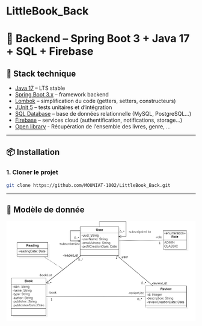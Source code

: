 # LittleBook_Back
# 📘 Backend – Spring Boot 3 + Java 17 + SQL + Firebase

## 🚀 Stack technique
- [Java 17](https://www.oracle.com/java/technologies/javase/jdk17-archive-downloads.html) – LTS stable
- [Spring Boot 3.x](https://spring.io/projects/spring-boot) – framework backend
- [Lombok](https://projectlombok.org/) – simplification du code (getters, setters, constructeurs)
- [JUnit 5](https://junit.org/junit5/) – tests unitaires et d’intégration
- [SQL Database](https://www.mysql.com/) – base de données relationnelle (MySQL, PostgreSQL…)
- [Firebase](https://firebase.google.com/) – services cloud (authentification, notifications, storage…)
- [Open library](https://openlibrary.org/developers/api) - Récupération de l'ensemble des livres, genre, ...

---

## 📦 Installation

### 1. Cloner le projet
```bash
git clone https://github.com/MOUNIAT-1002/LittleBook_Back.git
```

---

## 🧩 Modèle de donnée
![Modèle de donnée de l'application](images/md_v1.png)
